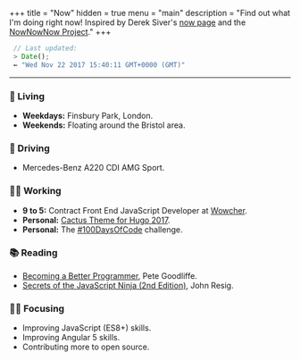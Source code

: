 +++
title = "Now"
hidden = true
menu = "main"
description = "Find out what I'm doing right now! Inspired by Derek Siver's [now page](http://sivers.org/now) and the [NowNowNow Project](http://nownownow.com/about)."
+++

```javascript
 // Last updated:
 > Date();
 ⇜ "Wed Nov 22 2017 15:40:11 GMT+0000 (GMT)"
```

---

### 🏡 Living
 - **Weekdays:** Finsbury Park, London.
 - **Weekends:** Floating around the Bristol area.

### 🚗 Driving
 - Mercedes-Benz A220 CDI AMG Sport.

### 👨‍💻 Working
 - **9 to 5:** Contract Front End JavaScript Developer at [Wowcher](https://www.wowcher.co.uk).
 - **Personal:**  [Cactus Theme for Hugo 2017](https://github.com/jacobwarduk/hugo-cactus-theme-2017).
 - **Personal:** The [#100DaysOfCode](https://github.com/jacobwarduk/100-days-of-code) challenge.

### 📚 Reading
 - [Becoming a Better Programmer](http://amzn.to/2htrlgX), Pete Goodliffe.
 - [Secrets of the JavaScript Ninja (2nd Edition)](http://amzn.to/2huIV42), John Resig.

### 👨‍🎓 Focusing
 - Improving JavaScript (ES8+) skills.
 - Improving Angular 5 skills.
 - Contributing more to open source.
